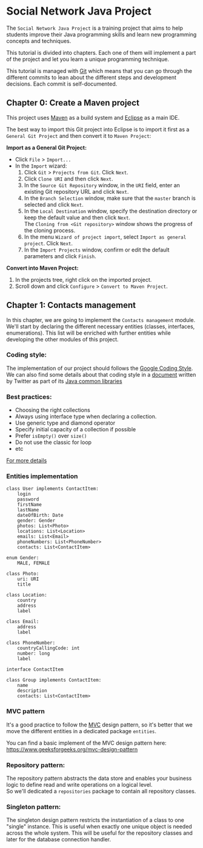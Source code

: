 # Social Network Java Project

The `Social Network Java Project` is a training project that aims to help
students improve their Java programming skills and learn new programming
concepts and techniques.

This tutorial is divided into chapters. Each one of them will implement a part
of the project and let you learn a unique programming technique.

This tutorial is managed with [Git][] which means that you can go through the
different commits to lean about the different steps and development decisions.
Each commit is self-documented.


## **Chapter 0:** Create a Maven project

This project uses [Maven][] as a build system and [Eclipse][Eclipse IDE] as
a main IDE.

The best way to import this Git project into Eclipse is to import it first as a `General Git Project` and then convert it to `Maven Project`:

**Import as a General Git Project:**

- Click `File` > `Import...`
- In the `Import` wizard:
  1. Click `Git` > `Projects from Git`. Click `Next`.
  2. Click `Clone URI` and then click `Next`.
  3. In the `Source Git Repository` window, in the `URI` field, enter an existing Git repository URL and click `Next`.
  4. In the `Branch Selection` window, make sure that the `master` branch is selected and click `Next`.
  5. In the `Local Destination` window, specify the destination directory or keep the default value and then click `Next`.\
  The `Cloning from <Git repository>` window shows the progress of the cloning process.
  6. In the menu `Wizard of project import`, select `Import as general project`. Click `Next`.
  7. In the `Import Projects` window, confirm or edit the default parameters and click `Finish`.

**Convert into Maven Project:**

1. In the projects tree, right click on the imported project.
2. Scroll down and click `Configure` > `Convert to Maven Project`.

## **Chapter 1:** Contacts management

In this chapter, we are going to implement the `Contacts management` module.  
We'll start by declaring the different necessary entities (classes, interfaces,
enumerations). This list will be enriched with further entities while developing
the other modules of this project.

### Coding style:

The implementation of our project should follows the [Google Coding Style][].
We can also find some details about that coding style in a [document][Twitter Coding Style]
written by Twitter as part of its [Java common libraries][Twitter common libraries]

### Best practices:

- Choosing the right collections
- Always using interface type when declaring a collection.
- Use generic type and diamond operator
- Specify initial capacity of a collection if possible
- Prefer `isEmpty()` over `size()`
- Do not use the classic for loop
- etc

[For more details][Collections and Generics Best Practices]

### Entities implementation

    class User implements ContactItem:
        login
        password
        firstName
        lastName
        dateOfBirth: Date
        gender: Gender
        photos: List<Photo>
        locations: List<Location>
        emails: List<Email>
        phoneNumbers: List<PhoneNumber>
        contacts: List<ContactItem>

    enum Gender:
        MALE, FEMALE

    class Photo:
        uri: URI
        title

    class Location:
        country
        address
        label

    class Email:
        address
        label

    class PhoneNumber:
        countryCallingCode: int
        number: long
        label

    interface ContactItem

    class Group implements ContactItem:
        name
        description
        contacts: List<ContactItem>

### MVC pattern

It's a good practice to follow the [MVC][] design pattern, so it's better that we
move the different entities in a dedicated package `entities`.

You can find a basic implement of the MVC design pattern here:  
https://www.geeksforgeeks.org/mvc-design-pattern

### Repository pattern:

The repository pattern abstracts the data store and enables your business logic
to define read and write operations on a logical level.  
So we'll dedicated a `repositories` package to contain all repository classes.

### Singleton pattern:

The singleton design pattern restricts the instantiation of a class to one
"single" instance. This is useful when exactly one unique object is needed
across the whole system. This will be useful for the repository classes and
later for the database connection handler.



[Git]: https://git-scm.com
[Maven]: https://maven.apache.org
[Eclipse IDE]: https://www.eclipse.org
[Google Coding Style]: https://google.github.io/styleguide/javaguide.html
[Twitter Coding Style]: https://github.com/twitter/commons/blob/master/src/java/com/twitter/common/styleguide.md
[Twitter common libraries]: https://github.com/twitter/commons
[Collections and Generics Best Practices]: https://www.codejava.net/java-core/collections/18-java-collections-and-generics-best-practices
[MVC]: https://www.educba.com/what-is-mvc-design-pattern
